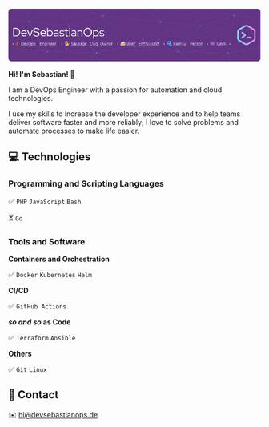 

![github header image](/profile/github-header-image.png)


**Hi! I'm Sebastian! :wave:**


I am a DevOps Engineer with a passion for automation and cloud technologies.

I use my skills to increase the developer experience and to help teams deliver software faster and more reliably; I love to solve problems and automate processes to make life easier.

## :computer: Technologies

### Programming and Scripting Languages
:white_check_mark: `PHP` `JavaScript` `Bash` 

:hourglass_flowing_sand: `Go`

### Tools and Software

**Containers and Orchestration**

:white_check_mark: `Docker` `Kubernetes` `Helm` 

**CI/CD**

:white_check_mark: `GitHub Actions` 

**_so and so_ as Code**

:white_check_mark: `Terraform` `Ansible` 

**Others**

:white_check_mark: `Git` `Linux` 

## :incoming_envelope: Contact

:envelope: [hi@devsebastianops.de](mailto:hi@devsebastianops.de)



